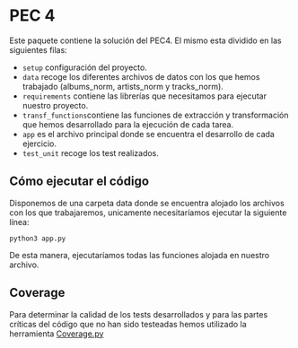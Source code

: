 # PEC 4

Este paquete contiene la solución del PEC4. El mismo esta dividido en las siguientes filas:

- `setup` configuración del proyecto.
- `data` recoge los diferentes archivos de datos con los que hemos trabajado (albums_norm, artists_norm y tracks_norm).
- `requirements` contiene las librerías que necesitamos para ejecutar nuestro proyecto.
- `transf_functions`contiene las funciones de extracción y transformación que hemos desarrollado para la ejecución de cada tarea.
- `app` es el archivo principal donde se encuentra el desarrollo de cada ejercicio.
- `test_unit` recoge los test realizados.

## Cómo ejecutar el código

Disponemos de una carpeta data donde se encuentra alojado los archivos con los que trabajaremos, unicamente necesitaríamos ejecutar la siguiente línea:

```
python3 app.py
```

De esta manera, ejecutaríamos todas las funciones alojada en nuestro archivo. 

## Coverage
Para determinar la calidad de los tests desarrollados y para las partes críticas del código que no han sido testeadas hemos utilizado la herramienta [Coverage.py](https://coverage.readthedocs.io/en/coverage-5.3/)

